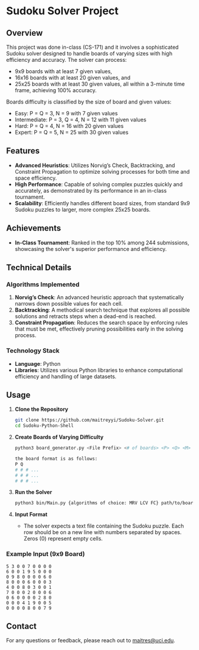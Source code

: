 # Sudoku Solver Project

## Overview

This project was done in-class (CS-171) and it involves a sophisticated Sudoku solver designed to handle boards of varying sizes with high efficiency and accuracy. The solver can process:
- 9x9 boards with at least 7 given values,
- 16x16 boards with at least 20 given values, and
- 25x25 boards with at least 30 given values,
  all within a 3-minute time frame, achieving 100% accuracy.

Boards difficulty is classified by the size of board and given values:
- Easy: P = Q = 3, N = 9  with 7 given values
- Intermediate: P = 3, Q = 4, N = 12 with 11 given values
- Hard: P = Q = 4, N = 16 with 20 given values
- Expert: P = Q = 5, N = 25 with 30 given values


## Features

- **Advanced Heuristics**: Utilizes Norvig’s Check, Backtracking, and Constraint Propagation to optimize solving processes for both time and space efficiency.
- **High Performance**: Capable of solving complex puzzles quickly and accurately, as demonstrated by its performance in an in-class tournament.
- **Scalability**: Efficiently handles different board sizes, from standard 9x9 Sudoku puzzles to larger, more complex 25x25 boards.

## Achievements

- **In-Class Tournament**: Ranked in the top 10% among 244 submissions, showcasing the solver's superior performance and efficiency.

## Technical Details

### Algorithms Implemented

1. **Norvig’s Check**: An advanced heuristic approach that systematically narrows down possible values for each cell.
2. **Backtracking**: A methodical search technique that explores all possible solutions and retracts steps when a dead-end is reached.
3. **Constraint Propagation**: Reduces the search space by enforcing rules that must be met, effectively pruning possibilities early in the solving process.

### Technology Stack

- **Language**: Python
- **Libraries**: Utilizes various Python libraries to enhance computational efficiency and handling of large datasets.

## Usage

1. **Clone the Repository**
   ```bash
   git clone https://github.com/maitreyyi/Sudoku-Solver.git
   cd Sudoku-Python-Shell
   ```

2. **Create Boards of Varying Difficulty**
   ```bash
   python3 board_generator.py <File Prefix> <# of boards> <P> <Q> <M>

   the board format is as follows:
   P Q
   # # # ...
   # # # ...
   # # # ...
   ```

3. **Run the Solver**
   ```bash
   python3 bin/Main.py {algorithms of choice: MRV LCV FC} path/to/board/files
   ```

4. **Input Format**
   - The solver expects a text file containing the Sudoku puzzle. Each row should be on a new line with numbers separated by spaces. Zeros (0) represent empty cells.

### Example Input (9x9 Board)
```
5 3 0 0 7 0 0 0 0
6 0 0 1 9 5 0 0 0
0 9 8 0 0 0 0 6 0
8 0 0 0 6 0 0 0 3
4 0 0 8 0 3 0 0 1
7 0 0 0 2 0 0 0 6
0 6 0 0 0 0 2 8 0
0 0 0 4 1 9 0 0 5
0 0 0 0 8 0 0 7 9
```


## Contact

For any questions or feedback, please reach out to maitres@uci.edu.
